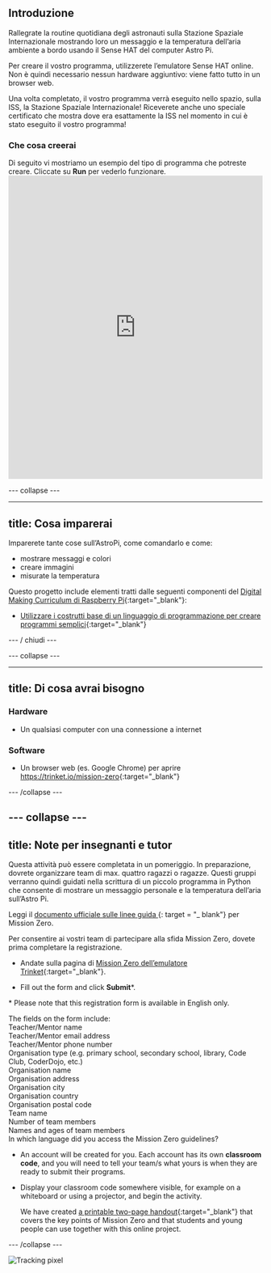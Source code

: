## Introduzione

Rallegrate la routine quotidiana degli astronauti sulla Stazione Spaziale Internazionale mostrando loro un messaggio e la temperatura dell’aria ambiente a bordo usando il Sense HAT del computer Astro Pi.

Per creare il vostro programma, utilizzerete l’emulatore Sense HAT online. Non è quindi necessario nessun hardware aggiuntivo: viene fatto tutto in un browser web.

Una volta completato, il vostro programma verrà eseguito nello spazio, sulla ISS, la Stazione Spaziale Internazionale! Riceverete anche uno speciale certificato che mostra dove era esattamente la ISS nel momento in cui è stato eseguito il vostro programma!

### Che cosa creerai

Di seguito vi mostriamo un esempio del tipo di programma che potreste creare. Cliccate su **Run** per vederlo funzionare. <iframe src="https://trinket.io/embed/python/069f6138f7?outputOnly=true&start=result" width="100%" height="600" frameborder="0" marginwidth="0" marginheight="0" allowfullscreen mark="crwd-mark"></iframe> 

\--- collapse \---

* * *

## title: Cosa imparerai

Imparerete tante cose sull’AstroPi, come comandarlo e come:

+ mostrare messaggi e colori
+ creare immagini
+ misurate la temperatura

Questo progetto include elementi tratti dalle seguenti componenti del [Digital Making Curriculum di Raspberry Pi](http://rpf.io/curriculum){:target="_blank"}:

+ [Utilizzare i costrutti base di un linguaggio di programmazione per creare programmi semplici](https://curriculum.raspberrypi.org/programming/creator/){:target="_blank"}

\--- / chiudi \---

\--- collapse \---

* * *

## title: Di cosa avrai bisogno

### Hardware

+ Un qualsiasi computer con una connessione a internet

### Software

+ Un browser web (es. Google Chrome) per aprire <https://trinket.io/mission-zero>{:target="_blank"}

\--- /collapse \---

## \--- collapse \---

## title: Note per insegnanti e tutor

Questa attività può essere completata in un pomeriggio. In preparazione, dovrete organizzare team di max. quattro ragazzi o ragazze. Questi gruppi verranno quindi guidati nella scrittura di un piccolo programma in Python che consente di mostrare un messaggio personale e la temperatura dell’aria sull’Astro Pi.

Leggi il [ documento ufficiale sulle linee guida ](https://astro-pi.org/wp-content/uploads/2018/09/Astro_Pi_Mission_Zero_Guidelines_2018_19_V12_pages.pdf) {: target = "_ blank"} per Mission Zero.

Per consentire ai vostri team di partecipare alla sfida Mission Zero, dovete prima completare la registrazione.

+ Andate sulla pagina di [Mission Zero dell’emulatore Trinket](https://trinket.io/mission-zero/register){:target="_blank"}.

+ Fill out the form and click **Submit**\*.

\* Please note that this registration form is available in English only.

The fields on the form include:  
Teacher/Mentor name  
Teacher/Mentor email address  
Teacher/Mentor phone number  
Organisation type (e.g. primary school, secondary school, library, Code Club, CoderDojo, etc.)  
Organisation name  
Organisation address  
Organisation city  
Organisation country  
Organisation postal code  
Team name  
Number of team members  
Names and ages of team members  
In which language did you access the Mission Zero guidelines?

+ An account will be created for you. Each account has its own **classroom code**, and you will need to tell your team/s what yours is when they are ready to submit their programs.

+ Display your classroom code somewhere visible, for example on a whiteboard or using a projector, and begin the activity.
    
    We have created [a printable two-page handout](https://astro-pi.org/astro_pi_mission_zero_project_print_out_v10_print/){:target="_blank"} that covers the key points of Mission Zero and that students and young people can use together with this online project.

\--- /collapse \---

![Tracking pixel](https://code.org/api/hour/begin_raspberrypi_astropi.png)